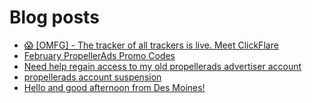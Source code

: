 # Blog posts
<!-- BLOG-POST-LIST:START -->
- [😱 [OMFG] - The tracker of all trackers is live. Meet ClickFlare](https://afflift.com/f/threads/%F0%9F%98%B1-omfg-the-tracker-of-all-trackers-is-live-meet-clickflare.9851/)
- [February PropellerAds Promo Codes](https://afflift.com/f/threads/february-propellerads-promo-codes.10344/)
- [Need help regain access to my old propellerads advertiser account](https://afflift.com/f/threads/need-help-regain-access-to-my-old-propellerads-advertiser-account.10033/)
- [propellerads account suspension](https://afflift.com/f/threads/propellerads-account-suspension.10339/)
- [Hello and good afternoon from Des Moines!](https://afflift.com/f/threads/hello-and-good-afternoon-from-des-moines.10340/)
<!-- BLOG-POST-LIST:END -->
